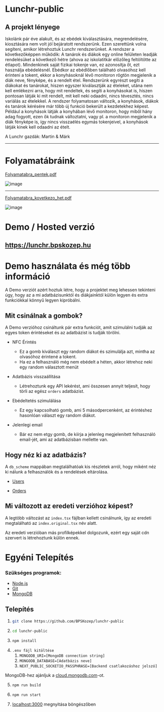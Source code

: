 # Lunchr-public

## A projekt lényege

Iskolánk pár éve alakult, és az ebédek kiválasztására, megrendelésére, kiosztására nem volt jól bejáratott rendszerünk. Ezen szerettünk volna segíteni, amikor létrehoztuk Lunchr rendszerünket. A rendszer a következőképpen működik: A tanárok és diákok egy online felületen leadják rendelésüket a következő hétre (ahova az iskolatitkár előzőleg feltöltötte az étlapot). Mindenkinek saját fizikai tokenje van, ez azonosítja őt, ezt használja ebédelésnél. Ebédkor az ebédlőben található olvasóhoz kell érinteni a tokent, ekkor a konyhásoknál lévő monitoron rögtön megjelenik a diák neve, fényképe, és a rendelt étel. Rendszerünk egyrészt segíti a diákokat és tanárokat, hiszen egyszer kiválasztják az ételeket, utána nem kell emlékezni arra, hogy mit rendeltek, és segíti a konyhásokat is, hiszen pontosan látják ki mit rendelt, mit kell neki odaadni, nincs tévesztés, nincs variálás az ételekkel.
A rendszer folyamatosan változik, a konyhások, diákok és tanárok kérésére már több új funkció bekerült a kezdetekhez képest. Például a konyhások látják a konyhában lévő monitoron, hogy miből hány adag fogyott, ezen ők tudnak változtatni, vagy pl. a monitoron megjelenik a diák fényképe is, így nincs visszaélés egymás tokenjeivel, a konyhások látják kinek kell odaadni az ételt.

A Lunchr gazdák: Martin & Márk

---

# Folyamatábráink

[Folyamatabra_pentek.pdf](https://github.com/BPSKozep/lunchr-public/files/13226752/Folyamatabra_pentek.pdf)

![image](https://github.com/BPSKozep/lunchr-public/assets/56265261/c0f3d17e-8b9a-4d74-a06e-2b55cee9184f)

---

[Folyamatabra_kovetkezo_het.pdf](https://github.com/BPSKozep/lunchr-public/files/13231373/Folyamatabra_kovi_het.pdf)

![image](https://github.com/BPSKozep/lunchr-public/assets/56265261/f4a49788-0b90-44cc-a6ea-d73ca73198e7)

# Demo / Hosted verzió

## https://lunchr.bpskozep.hu

# Demo használata és még több információ

A Demo verziót azért hoztuk létre, hogy a projektet meg lehessen tekinteni úgy, hogy az a mi adatbázisunktól és diákjainktól külön legyen és extra funkciókkal könnyű legyen kipróbálni.

## Mit csinálnak a gombok?

A Demo verzióhoz csináltunk pár extra funkciót, amit szimulálni tudják az egyes token érintéseket és az adatbázist is tudják törölni.

-   NFC Érintés

    -   Ez a gomb kiválaszt egy random diákot és szimulálja azt, mintha az olvasóhoz érintené a tokent.
    -   Ha ez a felhasználó még nem ebédelt a héten, akkor létrehoz neki egy random választott menüt

-   Adatbázis visszaállítása

    -   Létrehoztunk egy API lekérést, ami összesen annyit teljesít, hogy törli az egész `orders` adatbázist.

-   Ebédeltetés szimulálása

    -   Ez egy kapcsolható gomb, ami 5 másodpercenként, az érintéshez hasonlóan választ egy random diákot.

-   Jelenlegi email
    -   Bár ez nem etgy gomb, de kiírja a jelenleg megjelenített felhasználó email-jét, ami az adatbázisban mellette van.

## Hogy néz ki az adatbázis?

A `db_scheme` mappában megtalálhatóak kis részletek arról, hogy miként néz ki nálunk a felhasználók és a rendelések eltárolása.

-   [Users](https://github.com/BPSKozep/lunchr-public/blob/main/db_scheme/users_lunchr.json)

-   [Orders](https://github.com/BPSKozep/lunchr-public/blob/main/db_scheme/orders_lunchr.json)

## Mi változott az eredeti verzióhoz képest?

A legtöbb változást az `index.tsx` fájlban kellett csinálnunk, így az eredeti megtalálható az `index.original.tsx` név alatt.

Az eredeti verzióban más profilképekkel dolgozunk, ezért egy saját cdn szervert is létrehoztunk külön ennek.

# Egyéni Telepítés

### Szükséges programok:

-   [Node.js](https://nodejs.org/en/)
-   [Git](https://git-scm.com/)
-   [MongoDB](https://www.mongodb.com/)

## Telepítés

1. ```sh
   git clone https://github.com/BPSKozep/lunchr-public
   ```
2. ```sh
   cd lunchr-public
   ```
3. ```sh
   npm install
   ```
4. `.env fájl kitöltése`
    1. `MONGODB_URI=[MongoDB connection string]`
    2. `MONGODB_DATABASE=[Adatbázis neve]`
    3. `NEXT_PUBLIC_SOCKETIO_PASSPHRASE=[Backend csatlakozáshoz jelszó]`

MongoDB-hez ajánljuk a [cloud.mongodb.com](https://cloud.mongodb.com/)-ot.

5. ```sh
   npm run build
   ```
6. ```sh
   npm run start
   ```
7. [localhost:3000](http://localhost:3001) megnyitása böngészőben
